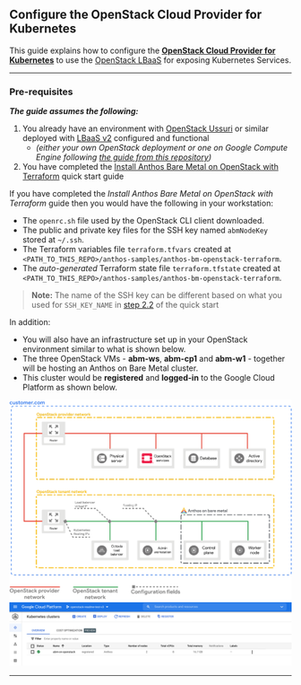 ## Configure the OpenStack Cloud Provider for Kubernetes

This guide explains how to configure the [**OpenStack Cloud Provider for Kubernetes**](https://github.com/kubernetes/cloud-provider-openstack) to use the [OpenStack LBaaS](https://docs.openstack.org/mitaka/networking-guide/config-lbaas.html)
for exposing Kubernetes Services.

---
### Pre-requisites

***The guide assumes the following:***
1. You already have an environment with [OpenStack Ussuri](https://releases.openstack.org/ussuri/index.html) or similar deployed with [LBaaS v2](https://docs.openstack.org/mitaka/networking-guide/config-lbaas.html) configured and
functional
     - _(either your own OpenStack deployment or one on Google Compute Engine following [the guide from this repository](/anthos-bm-openstack-terraform/docs/install_openstack_on_gce.md))_
1. You have completed the [Install Anthos Bare Metal on OpenStack with Terraform](/anthos-bm-openstack-terraform/docs/quickstart.md) quick start guide

If you have completed the *Install Anthos Bare Metal on OpenStack with Terraform*
guide then you would have the following in your workstation:
- The `openrc.sh` file used by the OpenStack CLI client downloaded.
- The public and private key files for the SSH key named `abmNodeKey` stored at `~/.ssh`.
- The Terraform variables file `terraform.tfvars` created at `<PATH_TO_THIS_REPO>/anthos-samples/anthos-bm-openstack-terraform`.
- The _auto-generated_ Terraform state file `terraform.tfstate` created at `<PATH_TO_THIS_REPO>/anthos-samples/anthos-bm-openstack-terraform`.

> **Note:** The name of the SSH key can be different based on what you used for
> `SSH_KEY_NAME` in [step 2.2](/anthos-bm-openstack-terraform/docs/quickstart.md#22-create-and-upload-ssh-keys-to-be-used-by-the-openstack-vms) of the quick start

In addition:
- You will also have an infrastructure set up in your OpenStack environment
  similar to what is shown below.
- The three OpenStack VMs - **abm-ws**, **abm-cp1** and **abm-w1** - together
  will be hosting an Anthos on Bare Metal cluster.
- This cluster would be **registered** and **logged-in** to the Google Cloud
  Platform as shown below.
<p align="center">
  <img src="images/openstack-setup.png" width="550">
  <img src="images/logged-in-k8s.png">
</p>

---
